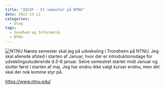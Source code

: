 ```yaml
---
title: "2023F - Et semester på NTNU"
date: 2022-13-12
categories:
  - blog
tags:
  - Sundhed og Informatik
  - NTNU
---
```

![NTNU](https://i.ntnu.no/documents/1305837853/1306916684/ntnu_hoeyde_eng.png/9130ea3c-828a-497e-b469-df0c54e16bb5?t=1578568440350 "NTNU Logo")
Næste semester skal jeg på udveksling i Trondheim på NTNU. Jeg skal allerede afsted i starten af Januar, hvor der er introduktionsdage for udveklingsstuderende d.3-6 januar. Selve semestret starter midt Januar og slutter først i starten af maj. Jeg har endnu ikke valgt kurser endnu, men det skal der nok komme styr på.



https://www.ntnu.edu/

